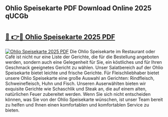 ## Ohlio Speisekarte PDF Download Online 2025 qUCGb

# <h2><a href="http://gc83av.nevu.top/?p=Ohlio+Speisekarte">🔗 👉🔴 Ohlio Speisekarte 2025 PDF</a></h2>

[![Ohlio Speisekarte 2025 PDF](https://i.imgur.com/dBaPXMq.png)](http://gc83av.nevu.top/?p=Ohlio+Speisekarte)
Die Ohlio Speisekarte im Restaurant oder Café ist nicht nur eine Liste der Gerichte, die für die Bestellung angeboten werden, sondern auch eine Gelegenheit für Sie, ein köstliches und für Ihren Geschmack geeignetes Gericht zu wählen. Unser Salatbereich auf der Ohlio Speisekarte bietet leichte und frische Gerichte. Für Fleischliebhaber bietet unsere Ohlio Speisekarte eine große Auswahl an Gerichten: Rindfleisch, Schweinefleisch, Huhn und Fisch. Unseren Auserwählten bieten wir exquisite Gerichte wie Schaschlik und Steak an, die auf einem alten, natürlichen Feuer zubereitet werden. Wenn Sie sich nicht entscheiden können, was Sie von der Ohlio Speisekarte wünschen, ist unser Team bereit zu helfen und Ihnen einen komfortablen und komfortablen Service zu bieten.
